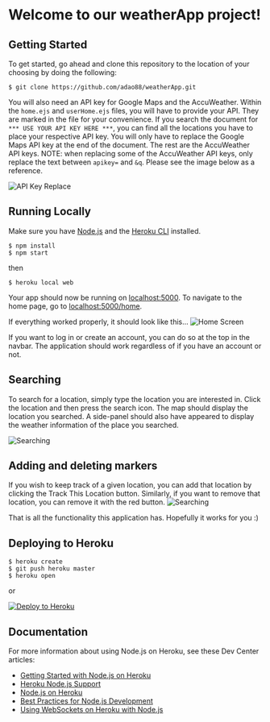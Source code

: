 # Welcome to our weatherApp project!

## Getting Started

To get started, go ahead and clone this repository to the location of your choosing by doing the following:

```
$ git clone https://github.com/adao88/weatherApp.git
```

You will also need an API key for Google Maps and the AccuWeather. Within the `home.ejs` and `userHome.ejs` files, you will have to provide your API. They are marked in the file for your convenience. If you search the document for `*** USE YOUR API KEY HERE ***`, you can find all the locations you have to place your respective API key. You will only have to replace the Google Maps API key at the end of the document. The rest are the AccuWeather API keys. NOTE: when replacing some of the AccuWeather API keys, only replace the text between `apikey=` and `&q`. Please see the image below as a reference.

![API Key Replace](/public/img/replace_key.png)

## Running Locally

Make sure you have [Node.js](http://nodejs.org/) and the [Heroku CLI](https://cli.heroku.com/) installed.

```
$ npm install
$ npm start
```

then

```
$ heroku local web
```

Your app should now be running on [localhost:5000](http://localhost:5000/).
To navigate to the home page, go to [localhost:5000/home](http://localhost:5000/home).

If everything worked properly, it should look like this...
![Home Screen](/public/img/homescreen.png)

If you want to log in or create an account, you can do so at the top in the navbar. The application should work regardless of if you have an account or not.

## Searching

To search for a location, simply type the location you are interested in. Click the location and then press the search icon. The map should display the location you searched. A side-panel should also have appeared to display the weather information of the place you searched.

![Searching](/public/img/searching.gif)

## Adding and deleting markers

If you wish to keep track of a given location, you can add that location by clicking the Track This Location button. Similarly, if you want to remove that location, you can remove it with the red button.
![Searching](/public/img/add_delete.gif)

That is all the functionality this application has. Hopefully it works for you :)

## Deploying to Heroku

```
$ heroku create
$ git push heroku master
$ heroku open
```

or

[![Deploy to Heroku](https://www.herokucdn.com/deploy/button.png)](https://heroku.com/deploy)

## Documentation

For more information about using Node.js on Heroku, see these Dev Center articles:

- [Getting Started with Node.js on Heroku](https://devcenter.heroku.com/articles/getting-started-with-nodejs)
- [Heroku Node.js Support](https://devcenter.heroku.com/articles/nodejs-support)
- [Node.js on Heroku](https://devcenter.heroku.com/categories/nodejs)
- [Best Practices for Node.js Development](https://devcenter.heroku.com/articles/node-best-practices)
- [Using WebSockets on Heroku with Node.js](https://devcenter.heroku.com/articles/node-websockets)
